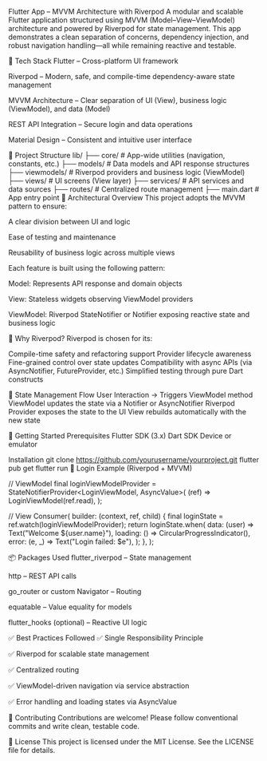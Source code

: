 Flutter App – MVVM Architecture with Riverpod
A modular and scalable Flutter application structured using MVVM (Model–View–ViewModel) architecture and powered by Riverpod for state management. This app demonstrates a clean separation of concerns, dependency injection, and robust navigation handling—all while remaining reactive and testable.

🔧 Tech Stack
Flutter – Cross-platform UI framework

Riverpod – Modern, safe, and compile-time dependency-aware state management

MVVM Architecture – Clear separation of UI (View), business logic (ViewModel), and data (Model)

REST API Integration – Secure login and data operations

Material Design – Consistent and intuitive user interface

📁 Project Structure
lib/
├── core/                 # App-wide utilities (navigation, constants, etc.)
├── models/               # Data models and API response structures
├── viewmodels/           # Riverpod providers and business logic (ViewModel)
├── views/                # UI screens (View layer)
├── services/             # API services and data sources
├── routes/               # Centralized route management
├── main.dart             # App entry point
🧠 Architectural Overview
This project adopts the MVVM pattern to ensure:

A clear division between UI and logic

Ease of testing and maintenance

Reusability of business logic across multiple views

Each feature is built using the following pattern:

Model: Represents API response and domain objects

View: Stateless widgets observing ViewModel providers

ViewModel: Riverpod StateNotifier or Notifier exposing reactive state and business logic

🌿 Why Riverpod?
Riverpod is chosen for its:

Compile-time safety and refactoring support
Provider lifecycle awareness
Fine-grained control over state updates
Compatibility with async APIs (via AsyncNotifier, FutureProvider, etc.)
Simplified testing through pure Dart constructs

🔄 State Management Flow
User Interaction → Triggers ViewModel method
ViewModel updates the state via a Notifier or AsyncNotifier
Riverpod Provider exposes the state to the UI
View rebuilds automatically with the new state

🚀 Getting Started
Prerequisites
Flutter SDK (3.x)
Dart SDK
Device or emulator

Installation
git clone https://github.com/yourusername/yourproject.git
flutter pub get
flutter run
🔐 Login Example (Riverpod + MVVM)

// ViewModel
final loginViewModelProvider = StateNotifierProvider<LoginViewModel, AsyncValue<User>>(
(ref) => LoginViewModel(ref.read),
);

// View
Consumer(
builder: (context, ref, child) {
final loginState = ref.watch(loginViewModelProvider);
return loginState.when(
data: (user) => Text("Welcome ${user.name}"),
loading: () => CircularProgressIndicator(),
error: (e, _) => Text("Login failed: $e"),
);
},
);

📦 Packages Used
flutter_riverpod – State management

http – REST API calls

go_router or custom Navigator – Routing

equatable – Value equality for models

flutter_hooks (optional) – Reactive UI logic

✅ Best Practices Followed
✅ Single Responsibility Principle

✅ Riverpod for scalable state management

✅ Centralized routing

✅ ViewModel-driven navigation via service abstraction

✅ Error handling and loading states via AsyncValue

🤝 Contributing
Contributions are welcome! Please follow conventional commits and write clean, testable code.

📄 License
This project is licensed under the MIT License. See the LICENSE file for details.
